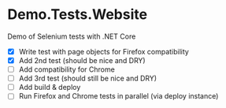 # Demo.Tests.Website
Demo of Selenium tests with .NET Core

- [x] Write test with page objects for Firefox compatibility
- [x] Add 2nd test (should be nice and DRY)
- [ ] Add compatibility for Chrome
- [ ] Add 3rd test (should still be nice and DRY)
- [ ] Add build & deploy
- [ ] Run Firefox and Chrome tests in parallel (via deploy instance)
